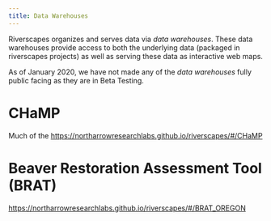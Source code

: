 ```yaml
---
title: Data Warehouses
---
```


Riverscapes organizes and serves data via *data warehouses*. These data warehouses provide access to both the underlying data (packaged in riverscapes projects) as well as serving these data as interactive web maps.

As of January 2020, we have not made any of the *data warehouses* fully public facing as they are in Beta Testing. 

# CHaMP

Much of the 
https://northarrowresearchlabs.github.io/riverscapes/#/CHaMP

# Beaver Restoration Assessment Tool (BRAT)



https://northarrowresearchlabs.github.io/riverscapes/#/BRAT_OREGON